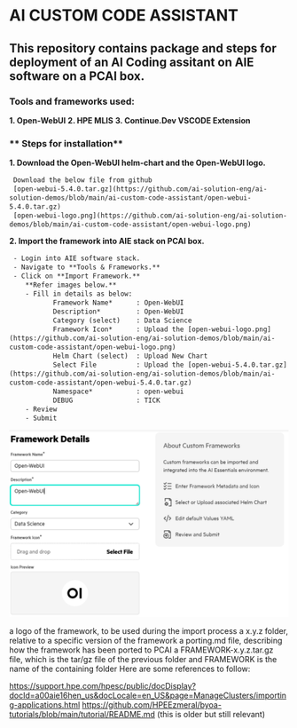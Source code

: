 # **AI CUSTOM CODE ASSISTANT**

## This repository contains package and steps for deployment of an AI Coding assitant on AIE software on a PCAI box.

### **Tools and frameworks used:**

**1. Open-WebUI**
**2. HPE MLIS**
**3. Continue.Dev VSCODE Extension**

### ** Steps for installation**

**1. Download the Open-WebUI helm-chart and the Open-WebUI logo.**

     Download the below file from github 
     [open-webui-5.4.0.tar.gz](https://github.com/ai-solution-eng/ai-solution-demos/blob/main/ai-custom-code-assistant/open-webui-5.4.0.tar.gz)
     [open-webui-logo.png](https://github.com/ai-solution-eng/ai-solution-demos/blob/main/ai-custom-code-assistant/open-webui-logo.png)

**2. Import the framework into AIE stack on PCAI box.**

     - Login into AIE software stack.
     - Navigate to **Tools & Frameworks.**
     - Click on **Import Framework.**
        **Refer images below.**
        - Fill in details as below:
               Framework Name*      : Open-WebUI
               Description*         : Open-WebUI
               Category (select)    : Data Science
               Framework Icon*      : Upload the [open-webui-logo.png](https://github.com/ai-solution-eng/ai-solution-demos/blob/main/ai-custom-code-assistant/open-webui-logo.png)
               Helm Chart (select)  : Upload New Chart
               Select File          : Upload the [open-webui-5.4.0.tar.gz](https://github.com/ai-solution-eng/ai-solution-demos/blob/main/ai-custom-code-assistant/open-webui-5.4.0.tar.gz)
               Namespace*           : open-webui
               DEBUG                : TICK
        - Review
        - Submit

![Import Framework Step 1](https://github.com/ai-solution-eng/ai-solution-demos/blob/main/ai-custom-code-assistant/images/import_framework_step_1.PNG)




a logo of the framework, to be used during the import process
a x.y.z folder, relative to a specific version of the framework
a porting.md file, describing how the framework has been ported to PCAI
a FRAMEWORK-x.y.z.tar.gz file, which is the tar/gz file of the previous folder and FRAMEWORK is the name of the containing folder
Here are some references to follow:

https://support.hpe.com/hpesc/public/docDisplay?docId=a00aie16hen_us&docLocale=en_US&page=ManageClusters/importing-applications.html
https://github.com/HPEEzmeral/byoa-tutorials/blob/main/tutorial/README.md (this is older but still relevant)
